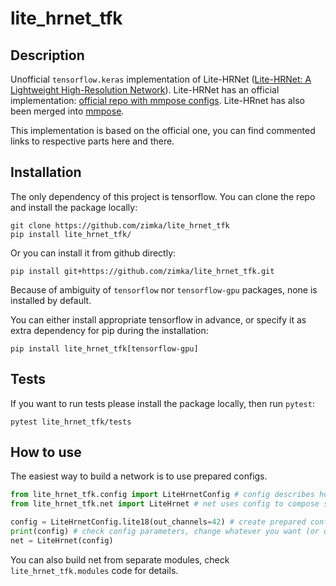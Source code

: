 # lite_hrnet_tfk

## Description
Unofficial `tensorflow.keras` implementation of Lite-HRNet ([Lite-HRNet: A Lightweight High-Resolution Network](https://arxiv.org/abs/2104.06403)).
Lite-HRNet has an official implementation: [official repo with mmpose configs](https://github.com/HRNet/Lite-HRNet). Lite-HRnet has also been merged into [mmpose](https://github.com/open-mmlab/mmpose).

This implementation is based on the official one, you can find commented links to respective parts here and there.

## Installation
The only dependency of this project is tensorflow.
You can clone the repo and install the package locally:
```
git clone https://github.com/zimka/lite_hrnet_tfk
pip install lite_hrnet_tfk/
```

Or you can install it from github directly:
```
pip install git+https://github.com/zimka/lite_hrnet_tfk.git

```
Because of ambiguity of `tensorflow` nor `tensorflow-gpu` packages, none is installed by default.

You can either install appropriate tensorflow in advance, or specify it as extra dependency for pip during the installation:
```
pip install lite_hrnet_tfk[tensorflow-gpu]
```

## Tests
If you want to run tests please install the package locally, then run `pytest`:
```
pytest lite_hrnet_tfk/tests

```

## How to use
The easiest way to build a network is to use prepared configs.
```python
from lite_hrnet_tfk.config import LiteHrnetConfig # config describes how the net should be built
from lite_hrnet_tfk.net import LiteHrnet # net uses config to compose separate modules into the network

config = LiteHrnetConfig.lite18(out_channels=42) # create prepared config with as many channels as necessary
print(config) # check config parameters, change whatever you want (or use other LiteHrnetConfig classmethod)
net = LiteHrnet(config)
```
You can also build net from separate modules, check `lite_hrnet_tfk.modules` code for details.

